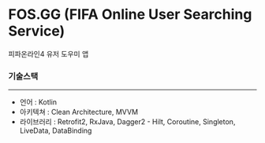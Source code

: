 # FOS.GG (FIFA Online User Searching Service)

피파온라인4 유저 도우미 앱

### 기술스택
---
* 언어 : Kotlin
* 아키텍쳐 : Clean Architecture, MVVM
* 라이브러리 : Retrofit2, RxJava, Dagger2 - Hilt, Coroutine, Singleton, LiveData, DataBinding
